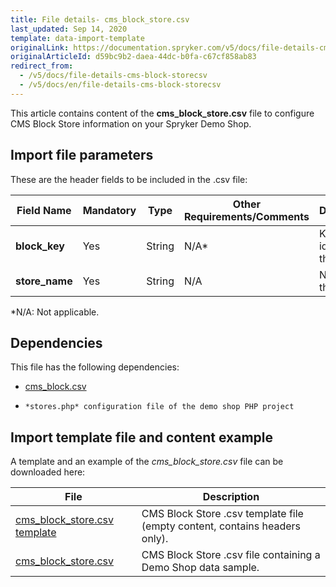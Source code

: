 ```yaml
---
title: File details- cms_block_store.csv
last_updated: Sep 14, 2020
template: data-import-template
originalLink: https://documentation.spryker.com/v5/docs/file-details-cms-block-storecsv
originalArticleId: d59bc9b2-daea-44dc-b0fa-c67cf858ab83
redirect_from:
  - /v5/docs/file-details-cms-block-storecsv
  - /v5/docs/en/file-details-cms-block-storecsv
---
```


This article contains content of the **cms_block_store.csv** file to configure CMS Block Store information on your Spryker Demo Shop.

## Import file parameters 
These are the header fields to be included in the .csv file:

| Field Name | Mandatory | Type | Other Requirements/Comments | Description |
| --- | --- | --- | --- | --- |
| **block_key** | Yes | String |N/A* | Key identifier of the block.  |
| **store_name** | Yes | String |N/A | Name of the store. |
*N/A: Not applicable.

## Dependencies

This file has the following dependencies:
*    [cms_block.csv](/docs/scos/dev/data-import/{{page.version}}/data-import-categories/content-management/file-details-cms-block.csv.html)
*     *stores.php* configuration file of the demo shop PHP project

## Import template file and content example
A template and an example of the *cms_block_store.csv*  file can be downloaded here:

| File | Description |
| --- | --- |
| [cms_block_store.csv template](https://spryker.s3.eu-central-1.amazonaws.com/docs/Developer+Guide/Back-End/Data+Manipulation/Data+Ingestion/Data+Import/Data+Import+Categories/Content+Management/Template+cms_block_store.csv) | CMS Block Store .csv template file (empty content, contains headers only). |
| [cms_block_store.csv](https://spryker.s3.eu-central-1.amazonaws.com/docs/Developer+Guide/Back-End/Data+Manipulation/Data+Ingestion/Data+Import/Data+Import+Categories/Content+Management/cms_block_store.csv) | CMS Block Store .csv file containing a Demo Shop data sample. |
